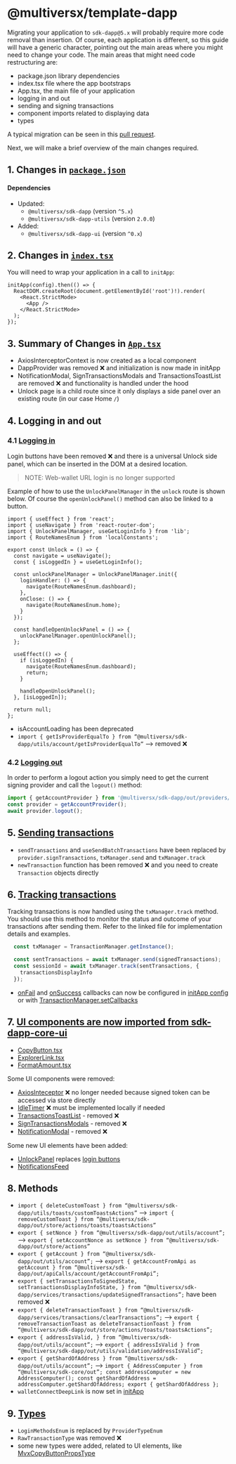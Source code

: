 # @multiversx/template-dapp

Migrating your application to `sdk-dapp@5.x` will probably require more code removal than insertion. Of course, each application is different, so this guide will have a generic character, pointing out the main areas where you might need to change your code.
The main areas that might need code restructuring are:

- package.json library dependencies
- index.tsx file where the app bootstraps
- App.tsx, the main file of your application
- logging in and out
- sending and signing transactions
- component imports related to displaying data
- types

A typical migration can be seen in this [pull request](https://github.com/multiversx/mx-template-dapp/pull/343).

Next, we will make a brief overview of the main changes required.

## 1. Changes in [`package.json`](https://github.com/multiversx/mx-template-dapp/pull/343/files#diff-7ae45ad102eab3b6d7e7896acd08c427a9b25b346470d7bc6507b6481575d519)

#### Dependencies


- Updated:
  - `@multiversx/sdk-dapp` (version `^5.x`)
  - `@multiversx/sdk-dapp-utils` (version `2.0.0`)
- Added:
  - `@multiversx/sdk-dapp-ui` (version `^0.x`)

## 2. Changes in [`index.tsx`](https://github.com/multiversx/mx-template-dapp/blob/a98cadfc291321e9874acd7e53632a6b43ca8c59/src/index.tsx)

You will need to wrap your application in a call to `initApp`:

```tsx
initApp(config).then(() => {
  ReactDOM.createRoot(document.getElementById('root')!).render(
    <React.StrictMode>
      <App />
    </React.StrictMode>
  );
});
```

## 3. Summary of Changes in [`App.tsx`](https://github.com/multiversx/mx-template-dapp/blob/a98cadfc291321e9874acd7e53632a6b43ca8c59/src/App.tsx)

- AxiosInterceptorContext is now created as a local component
- DappProvider was removed ❌ and initialization is now made in initApp
- NotificationModal, SignTransactionsModals and TransactionsToastList are removed ❌ and functionality is handled under the hood
- Unlock page is a child route since it only displays a side panel over an existing route (in our case Home `/`)

## 4. Logging in and out

### 4.1 [Logging in](https://github.com/multiversx/mx-template-dapp/blob/a98cadfc291321e9874acd7e53632a6b43ca8c59/src/pages/Unlock/Unlock.tsx)

Login buttons have been removed ❌ and there is a universal Unlock side panel, which can be inserted in the DOM at a desired location.

> NOTE: Web-wallet URL login is no longer supported

Example of how to use the `UnlockPanelManager` in the `unlock` route is shown below. Of course the `openUnlockPanel()` method can also be linked to a button.

```tsx
import { useEffect } from 'react';
import { useNavigate } from 'react-router-dom';
import { UnlockPanelManager, useGetLoginInfo } from 'lib';
import { RouteNamesEnum } from 'localConstants';

export const Unlock = () => {
  const navigate = useNavigate();
  const { isLoggedIn } = useGetLoginInfo();

  const unlockPanelManager = UnlockPanelManager.init({
    loginHandler: () => {
      navigate(RouteNamesEnum.dashboard);
    },
    onClose: () => {
      navigate(RouteNamesEnum.home);
    }
  });

  const handleOpenUnlockPanel = () => {
    unlockPanelManager.openUnlockPanel();
  };

  useEffect(() => {
    if (isLoggedIn) {
      navigate(RouteNamesEnum.dashboard);
      return;
    }

    handleOpenUnlockPanel();
  }, [isLoggedIn]);

  return null;
};
```

- isAccountLoading has been deprecated
- `import { getIsProviderEqualTo } from “@multiversx/sdk-dapp/utils/account/getIsProviderEqualTo”` --> removed ❌

### 4.2 [Logging out](https://github.com/multiversx/mx-template-dapp/blob/a98cadfc291321e9874acd7e53632a6b43ca8c59/src/components/Layout/Header/Header.tsx#L14)

In order to perform a logout action you simply need to get the current signing provider and call the `logout()` method:

```typescript
import { getAccountProvider } from '@multiversx/sdk-dapp/out/providers/helpers/accountProvider';
const provider = getAccountProvider();
await provider.logout();
```

## 5. [Sending transactions](https://github.com/multiversx/mx-template-dapp/blob/a98cadfc291321e9874acd7e53632a6b43ca8c59/src/helpers/signAndSendTransactions.ts)

- `sendTransactions` and `useSendBatchTransactions` have been replaced by `provider.signTransactions`, `txManager.send` and `txManager.track`
- `newTransaction` function has been removed ❌ and you need to create `Transaction` objects directly

## 6. [Tracking transactions](https://github.com/multiversx/mx-template-dapp/blob/423e782fec5e04b6a35b6297eaf253eb8d7ca1ba/src/helpers/signAndSendTransactions.ts#L22)

Tracking transactions is now handled using the `txManager.track` method. You should use this method to monitor the status and outcome of your transactions after sending them. Refer to the linked file for implementation details and examples.

```typescript
  const txManager = TransactionManager.getInstance();

  const sentTransactions = await txManager.send(signedTransactions);
  const sessionId = await txManager.track(sentTransactions, {
    transactionsDisplayInfo
  });
```

 - [onFail](https://github.com/multiversx/mx-sdk-dapp/blob/0d7d9627ceccda56982a73c8ac00ed0558f0e2ec/src/hooks/transactions/useTrackTransactionStatus.ts#L34) and [onSuccess](https://github.com/multiversx/mx-sdk-dapp/blob/0d7d9627ceccda56982a73c8ac00ed0558f0e2ec/src/hooks/transactions/batch/tracker/useVerifyBatchStatus.ts#L11) callbacks can now be configured in [initApp config](https://github.com/multiversx/mx-sdk-dapp/blob/1518a070f10ef0dc133e756c07b6fc0f2165bddb/src/methods/initApp/initApp.types.ts#L42) or with [TransactionManager.setCallbacks](https://github.com/multiversx/mx-sdk-dapp/blob/1518a070f10ef0dc133e756c07b6fc0f2165bddb/src/managers/TransactionManager/TransactionManager.ts#L45)

## 7. [UI components are now imported from sdk-dapp-core-ui](https://github.com/multiversx/mx-template-dapp/blob/a98cadfc291321e9874acd7e53632a6b43ca8c59/src/lib/sdkDappUI/sdkDappUI.components.ts)

  - [CopyButton.tsx](https://github.com/multiversx/mx-template-dapp/blob/a98cadfc291321e9874acd7e53632a6b43ca8c59/src/lib/sdkDapp/components/CopyButton/CopyButton.tsx)
  - [ExplorerLink.tsx](https://github.com/multiversx/mx-template-dapp/blob/a98cadfc291321e9874acd7e53632a6b43ca8c59/src/lib/sdkDapp/components/ExplorerLink/ExplorerLink.tsx)
  - [FormatAmount.tsx](https://github.com/multiversx/mx-template-dapp/blob/a98cadfc291321e9874acd7e53632a6b43ca8c59/src/lib/sdkDapp/components/FormatAmount/FormatAmount.tsx)

Some UI components were removed:

  - [AxiosInteceptor](https://github.com/multiversx/mx-sdk-dapp/blob/old-main/src/wrappers/AxiosInterceptorContext/AxiosInterceptorContext.tsx) ❌ no longer needed because signed token can be accessed via store directly 
  - [IdleTimer](https://github.com/multiversx/mx-sdk-dapp/blob/old-main/src/web/hooks/useIdleTimer.tsx) ❌ must be implemented locally if needed
  - [TransactionsToastList](https://github.com/multiversx/mx-sdk-dapp/blob/old-main/src/UI/TransactionsToastList/TransactionsToastList.tsx) - removed ❌
  - [SignTransactionsModals](https://github.com/multiversx/mx-sdk-dapp/blob/old-main/src/UI/SignTransactionsModals/SignTransactionsModals.tsx) - removed ❌
  - [NotificationModal](https://github.com/multiversx/mx-sdk-dapp/blob/old-main/src/UI/NotificationModal/NotificationModal.tsx) - removed ❌

Some new UI elements have been added:

  - [UnlockPanel](https://github.com/multiversx/mx-template-dapp/blob/a98cadfc291321e9874acd7e53632a6b43ca8c59/src/pages/Unlock/Unlock.tsx#L10) replaces [login buttons](https://github.com/multiversx/mx-sdk-dapp/blob/old-main/src/UI/walletConnect/WalletConnectLoginButton/WalletConnectLoginButton.tsx)
  - [NotificationsFeed](https://github.com/multiversx/mx-template-dapp/blob/a98cadfc291321e9874acd7e53632a6b43ca8c59/src/components/Layout/Header/components/NotificationsButton.tsx)

## 8. Methods

- `import { deleteCustomToast } from “@multiversx/sdk-dapp/utils/toasts/customToastsActions”` --> `import { removeCustomToast } from “@multiversx/sdk-dapp/out/store/actions/toasts/toastsActions”`
- `export { setNonce } from “@multiversx/sdk-dapp/out/utils/account”;` --> `export { setAccountNonce as setNonce } from “@multiversx/sdk-dapp/out/store/actions”`
- `export { getAccount } from “@multiversx/sdk-dapp/out/utils/account”;` --> `export { getAccountFromApi as getAccount } from “@multiversx/sdk-dapp/out/apiCalls/account/getAccountFromApi”;`
- `export {
  setTransactionsToSignedState,
  setTransactionsDisplayInfoState,
} from “@multiversx/sdk-dapp/services/transactions/updateSignedTransactions”;` have been removed ❌
- `export { deleteTransactionToast } from “@multiversx/sdk-dapp/services/transactions/clearTransactions”;` --> `export { removeTransactionToast as deleteTransactionToast } from “@multiversx/sdk-dapp/out/store/actions/toasts/toastsActions”;`
- `export {
  addressIsValid,
} from “@multiversx/sdk-dapp/out/utils/account”;` --> `export { addressIsValid } from “@multiversx/sdk-dapp/out/utils/validation/addressIsValid”;`
- `export { getShardOfAddress } from “@multiversx/sdk-dapp/out/utils/account”;` -->
`import { AddressComputer } from “@multiversx/sdk-core/out”;
const addressComputer = new AddressComputer();
const getShardOfAddress = addressComputer.getShardOfAddress;
export { getShardOfAddress };`
- `walletConnectDeepLink` is now set in [initApp](https://github.com/multiversx/mx-sdk-dapp/blob/1518a070f10ef0dc133e756c07b6fc0f2165bddb/src/methods/initApp/initApp.types.ts#L23C21-L23C40)


## 9. [Types](https://github.com/multiversx/mx-template-dapp/blob/a98cadfc291321e9874acd7e53632a6b43ca8c59/src/lib/sdkDapp/sdkDapp.types.ts)

  - `LoginMethodsEnum` is replaced by `ProviderTypeEnum`
  - `RawTransactionType` was removed ❌
  - some new types were added, related to UI elements, like [MvxCopyButtonPropsType](https://github.com/multiversx/mx-template-dapp/blob/a98cadfc291321e9874acd7e53632a6b43ca8c59/src/lib/sdkDapp/components/CopyButton/CopyButton.tsx#L2)
